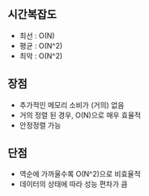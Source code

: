 ## 시간복잡도
- 최선 : O(N)
- 평균 : O(N^2)
- 최악 : O(N^2)
## 장점
- 추가적인 메모리 소비가 (거의) 없음
- 거의 정렬 된 경우, O(N)으로 매우 효율적
- 안정정렬 가능
## 단점
- 역순에 가까울수록 O(N^2)으로 비효율적
- 데이터의 상태에 따라 성능 편차가 큼